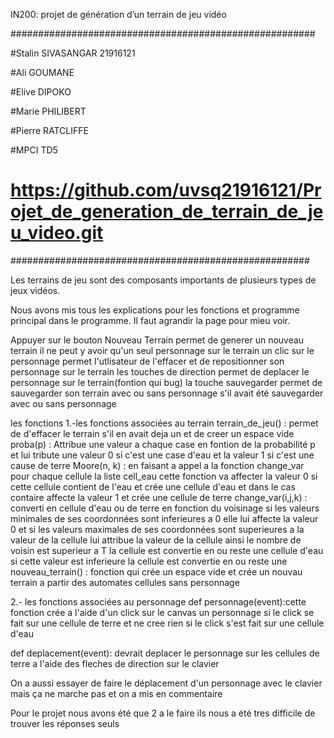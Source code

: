 IN200: projet de génération d’un terrain de jeu vidéo

#######################################################

#Stalin SIVASANGAR 21916121

#Ali GOUMANE

#Elive DIPOKO

#Marie PHILIBERT

#Pierre RATCLIFFE

#MPCI TD5
# https://github.com/uvsq21916121/Projet_de_generation_de_terrain_de_jeu_video.git

######################################################

Les terrains de jeu sont des composants importants de plusieurs types de jeux vidéos.

 Nous avons mis tous les explications pour les fonctions et programme principal dans le programme. Il faut agrandir la page pour mieu voir.



Appuyer sur le bouton Nouveau Terrain permet de generer un  nouveau terrain
il ne peut y avoir qu'un seul personnage sur le terrain un clic sur le personnage permet l'utlisateur de l'effacer et de repositionner son personnage sur le terrain
les touches de direction permet de deplacer le personnage sur le terrain(fontion qui bug) 
la touche sauvegarder permet de sauvegarder son terrain avec ou sans personnage s'il avait été sauvegarder avec ou sans personnage 



les fonctions
1.-les fonctions associées au terrain
terrain_de_jeu() : permet de d'effacer le terrain s'il en avait deja un et de creer un espace vide 
proba(p) : Attribue une valeur a chaque case en fontion de la probabilité p et lui tribute une valeur 0 si c'est une case d'eau et la valeur 1 si c'est une cause de terre
Moore(n, k) : en faisant a appel a la fonction change_var pour chaque cellule la liste cell_eau cette fonction va affecter la valeur 0 si cette cellule contient de l'eau et crée une cellule d'eau et dans le cas contaire affecte la valeur 1 et crée une cellule de terre
change_var(i,j,k) : converti en cellule d'eau ou de terre en fonction du voisinage
si les valeurs minimales de ses coordonnées  sont inferieures a 0 elle lui affecte la valeur 0 et si les valeurs maximales de ses coordonnées sont superieures a la valeur de la cellule lui attribue la valeur de la cellule ainsi le nombre de voisin est superieur a T la cellule est convertie en ou reste une cellule d'eau si cette valeur est inferieure la cellule est convertie en ou reste une
nouveau_terrain() : fonction qui crée un espace vide et crée un nouvau terrain a partir des automates cellules sans personnage

2.- les fonctions associées au personnage
def personnage(event):cette fonction crée a l'aide d'un click sur le canvas un personnage si le click se fait sur une cellule de terre et ne cree rien si le click s'est fait sur une cellule d'eau

def deplacement(event): devrait deplacer le personnage sur les cellules de terre a l'aide des fleches de direction sur le clavier



On a aussi essayer de faire le déplacement d'un personnage avec le clavier mais ça ne marche pas et on a mis en commentaire 



Pour le projet nous avons été que 2 a le faire
ils nous a été tres difficile de trouver les réponses seuls


